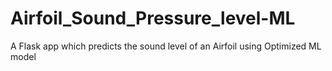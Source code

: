 # Airfoil_Sound_Pressure_level-ML
A Flask app which predicts the sound level of an Airfoil using Optimized ML model
